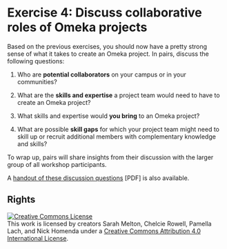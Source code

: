 # Exercise 4: Discuss collaborative roles of Omeka projects

Based on the previous exercises, you should now have a pretty strong sense of what it takes to create an Omeka project. In pairs, discuss the following questions:

1. Who are **potential collaborators** on your campus or in your communities?

2. What are the **skills and expertise** a project team would need to have to create an Omeka project?

3. What skills and expertise would **you bring** to an Omeka project?

4. What are possible **skill gaps** for which your project team might need to skill up or recruit additional members with complementary knowledge and skills?

To wrap up, pairs will share insights from their discussion with the larger group of all workshop participants.

A [handout of these discussion questions](docs/exercise-4.pdf) [PDF] is also available.

## Rights

<a rel="license" href="http://creativecommons.org/licenses/by/4.0/"><img alt="Creative Commons License" style="border-width:0" src="https://i.creativecommons.org/l/by/4.0/88x31.png" /></a><br />This work is licensed by creators Sarah Melton, Chelcie Rowell, Pamella Lach, and Nick Homenda under a <a rel="license" href="http://creativecommons.org/licenses/by/4.0/">Creative Commons Attribution 4.0 International License</a>.

